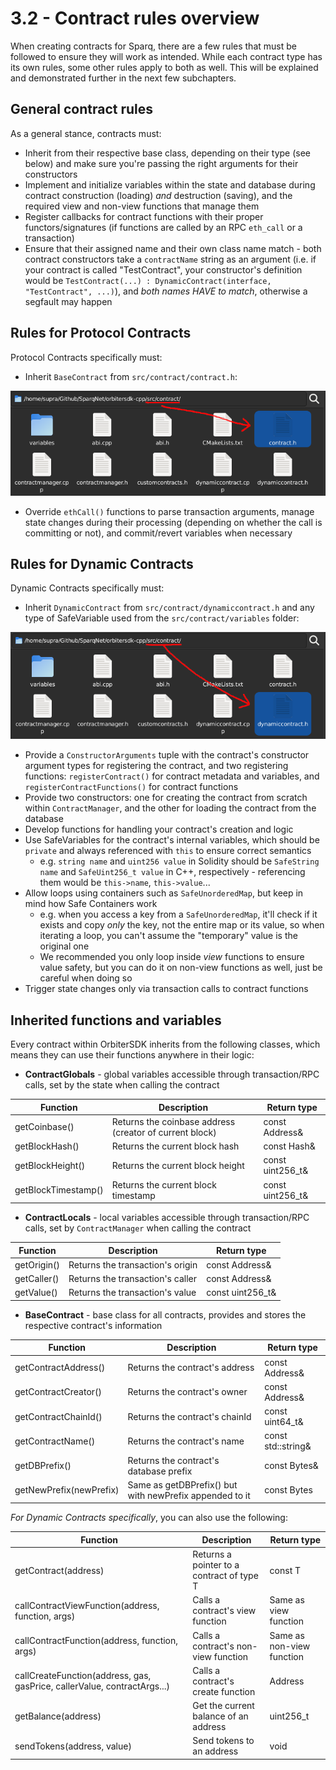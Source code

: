 # 3.2 - Contract rules overview

When creating contracts for Sparq, there are a few rules that must be followed to ensure they will work as intended. While each contract type has its own rules, some other rules apply to both as well. This will be explained and demonstrated further in the next few subchapters.

## General contract rules

As a general stance, contracts must:

* Inherit from their respective base class, depending on their type (see below) and make sure you're passing the right arguments for their constructors
* Implement and initialize variables within the state and database during contract construction (loading) *and* destruction (saving), and the required view and non-view functions that manage them
* Register callbacks for contract functions with their proper functors/signatures (if functions are called by an RPC `eth_call` or a transaction)
* Ensure that their assigned name and their own class name match - both contract constructors take a `contractName` string as an argument (i.e. if your contract is called "TestContract", your constructor's definition would be `TestContract(...) : DynamicContract(interface, "TestContract", ...)`), and *both names HAVE to match*, otherwise a segfault may happen

## Rules for Protocol Contracts

Protocol Contracts specifically must:

* Inherit `BaseContract` from `src/contract/contract.h`:

![BaseContract](img/BaseContract.png)

* Override `ethCall()` functions to parse transaction arguments, manage state changes during their processing (depending on whether the call is committing or not), and commit/revert variables when necessary

## Rules for Dynamic Contracts

Dynamic Contracts specifically must:

* Inherit `DynamicContract` from `src/contract/dynamiccontract.h` and any type of SafeVariable used from the `src/contract/variables` folder:

![DynamicContract](img/DynamicContract.png)

* Provide a `ConstructorArguments` tuple with the contract's constructor argument types for registering the contract, and two registering functions: `registerContract()` for contract metadata and variables, and `registerContractFunctions()` for contract functions
* Provide two constructors: one for creating the contract from scratch within `ContractManager`, and the other for loading the contract from the database
* Develop functions for handling your contract's creation and logic
* Use SafeVariables for the contract's internal variables, which should be `private` and always referenced with `this` to ensure correct semantics
    * e.g. `string name` and `uint256 value` in Solidity should be `SafeString name` and `SafeUint256_t value` in C++, respectively - referencing them would be `this->name`, `this->value`...
* Allow loops using containers such as `SafeUnorderedMap`, but keep in mind how Safe Containers work
  * e.g. when you access a key from a `SafeUnorderedMap`, it'll check if it exists and copy *only* the key, not the entire map or its value, so when iterating a loop, you can't assume the "temporary" value is the original one
  * We recommended you only loop inside *view* functions to ensure value safety, but you can do it on non-view functions as well, just be careful when doing so
* Trigger state changes only via transaction calls to contract functions

## Inherited functions and variables

Every contract within OrbiterSDK inherits from the following classes, which means they can use their functions anywhere in their logic:

* **ContractGlobals** - global variables accessible through transaction/RPC calls, set by the state when calling the contract

| Function            | Description                                             | Return type       |
|---------------------|---------------------------------------------------------|-------------------|
| getCoinbase()       | Returns the coinbase address (creator of current block) | const Address&    |
| getBlockHash()      | Returns the current block hash                          | const Hash&       |
| getBlockHeight()    | Returns the current block height                        | const uint256_t&  |
| getBlockTimestamp() | Returns the current block timestamp                     | const uint256_t&  |

* **ContractLocals** - local variables accessible through transaction/RPC calls, set by `ContractManager` when calling the contract

| Function    | Description                                 | Return type       |
|-------------|---------------------------------------------|-------------------|
| getOrigin() | Returns the transaction's origin            | const Address&    |
| getCaller() | Returns the transaction's caller            | const Address&    |
| getValue()  | Returns the transaction's value             | const uint256_t&  |

* **BaseContract** - base class for all contracts, provides and stores the respective contract's information

| Function                | Description                                             | Return type         |
|-------------------------|---------------------------------------------------------|---------------------|
| getContractAddress()    | Returns the contract's address                          | const Address&      |
| getContractCreator()    | Returns the contract's owner                            | const Address&      |
| getContractChainId()    | Returns the contract's chainId                          | const uint64_t&     |
| getContractName()       | Returns the contract's name                             | const std::string&  |
| getDBPrefix()           | Returns the contract's database prefix                  | const Bytes&        |
| getNewPrefix(newPrefix) | Same as getDBPrefix() but with newPrefix appended to it | const Bytes         |

*For Dynamic Contracts specifically*, you can also use the following:

| Function                                                                  | Description                               | Return type               |
|---------------------------------------------------------------------------|-------------------------------------------|---------------------------|
| getContract(address)                                                      | Returns a pointer to a contract of type T | const T                   |
| callContractViewFunction(address, function, args)                         | Calls a contract's view function          | Same as view function     |
| callContractFunction(address, function, args)                             | Calls a contract's non-view function      | Same as non-view function |
| callCreateFunction(address, gas, gasPrice, callerValue, contractArgs...)  | Calls a contract's create function        | Address                   |
| getBalance(address)                                                       | Get the current balance of an address     | uint256_t                 |
| sendTokens(address, value)                                                | Send tokens to an address                 | void                      |

